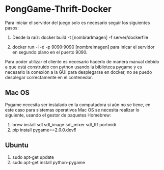 # PongGame-Thrift-Docker

Para iniciar el servidor del juego solo es necesario seguir los siguientes pasos:

1. Desde la raíz: docker build -t [nombrarImagen] -f server/dockerfile

2. docker run -i -d -p 9090:9090 [nombreImagen] para inicar el servidor en segundo plano en el puerto 9090.


Para poder utilizar el cliente es necesario hacerlo de manera manual debido a que está construido con python usando la biblioteca pygame y es necesario la conexión a la GUI para desplegarse en docker, no se puedo desplegar correctamente en el contenedor.

## Mac OS 

Pygame necesita ser instalado en la computadora si aún no se tiene, en este caso para sistemas operativos Mac OS se necesita realizar lo siguiente, usando el gestor de paquetes Homebrew: 

1. brew install sdl sdl_image sdl_mixer sdl_ttf portmidi
2. pip install pygame==2.0.0.dev6


## Ubuntu 
1. sudo apt-get update
2. sudo apt-get install python-pygame
